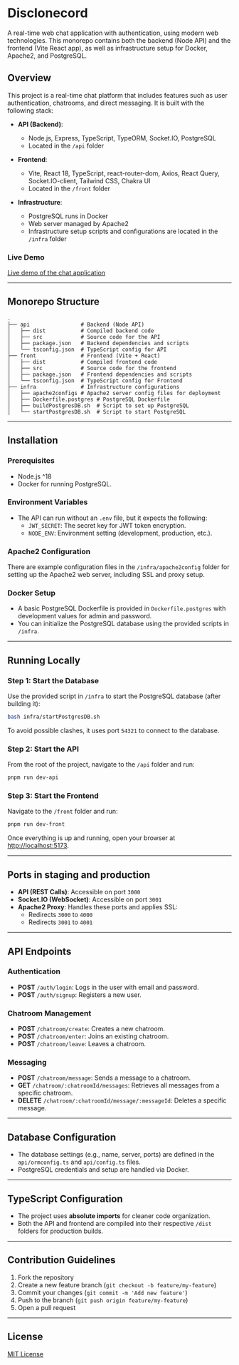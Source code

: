# **Disclonecord**

A real-time web chat application with authentication, using modern web technologies. This monorepo contains both the backend (Node API) and the frontend (Vite React app), as well as infrastructure setup for Docker, Apache2, and PostgreSQL.

## **Overview**

This project is a real-time chat platform that includes features such as user authentication, chatrooms, and direct messaging. It is built with the following stack:

- **API (Backend)**:

  - Node.js, Express, TypeScript, TypeORM, Socket.IO, PostgreSQL
  - Located in the `/api` folder

- **Frontend**:

  - Vite, React 18, TypeScript, react-router-dom, Axios, React Query, Socket.IO-client, Tailwind CSS, Chakra UI
  - Located in the `/front` folder

- **Infrastructure**:
  - PostgreSQL runs in Docker
  - Web server managed by Apache2
  - Infrastructure setup scripts and configurations are located in the `/infra` folder

### **Live Demo**

[Live demo of the chat application](https://enso.online/disclonecord)

---

## **Monorepo Structure**

```
.
├── api                # Backend (Node API)
│   ├── dist           # Compiled backend code
│   ├── src            # Source code for the API
│   ├── package.json   # Backend dependencies and scripts
│   └── tsconfig.json  # TypeScript config for API
├── front              # Frontend (Vite + React)
│   ├── dist           # Compiled frontend code
│   ├── src            # Source code for the frontend
│   ├── package.json   # Frontend dependencies and scripts
│   └── tsconfig.json  # TypeScript config for Frontend
├── infra              # Infrastructure configurations
│   ├── apache2configs # Apache2 server config files for deployment
│   ├── Dockerfile.postgres # PostgreSQL Dockerfile
│   ├── buildPostgresDB.sh  # Script to set up PostgreSQL
│   └── startPostgresDB.sh  # Script to start PostgreSQL
```

---

## **Installation**

### **Prerequisites**

- Node.js ^18
- Docker for running PostgreSQL.

### **Environment Variables**

- The API can run without an `.env` file, but it expects the following:
  - `JWT_SECRET`: The secret key for JWT token encryption.
  - `NODE_ENV`: Environment setting (development, production, etc.).

### **Apache2 Configuration**

There are example configuration files in the `/infra/apache2config` folder for setting up the Apache2 web server, including SSL and proxy setup.

### **Docker Setup**

- A basic PostgreSQL Dockerfile is provided in `Dockerfile.postgres` with development values for admin and password.
- You can initialize the PostgreSQL database using the provided scripts in `/infra`.

---

## **Running Locally**

### **Step 1: Start the Database**

Use the provided script in `/infra` to start the PostgreSQL database (after building it):

```bash
bash infra/startPostgresDB.sh
```

To avoid possible clashes, it uses port `54321` to connect to the database.

### **Step 2: Start the API**

From the root of the project, navigate to the `/api` folder and run:

```bash
pnpm run dev-api
```

### **Step 3: Start the Frontend**

Navigate to the `/front` folder and run:

```bash
pnpm run dev-front
```

Once everything is up and running, open your browser at [http://localhost:5173](http://localhost:5173).

---

## **Ports in staging and production**

- **API (REST Calls)**: Accessible on port `3000`
- **Socket.IO (WebSocket)**: Accessible on port `3001`
- **Apache2 Proxy**: Handles these ports and applies SSL:
  - Redirects `3000` to `4000`
  - Redirects `3001` to `4001`

---

## **API Endpoints**

### **Authentication**

- **POST** `/auth/login`: Logs in the user with email and password.
- **POST** `/auth/signup`: Registers a new user.

### **Chatroom Management**

- **POST** `/chatroom/create`: Creates a new chatroom.
- **POST** `/chatroom/enter`: Joins an existing chatroom.
- **POST** `/chatroom/leave`: Leaves a chatroom.

### **Messaging**

- **POST** `/chatroom/message`: Sends a message to a chatroom.
- **GET** `/chatroom/:chatroomId/messages`: Retrieves all messages from a specific chatroom.
- **DELETE** `/chatroom/:chatroomId/message/:messageId`: Deletes a specific message.

---

## **Database Configuration**

- The database settings (e.g., name, server, ports) are defined in the `api/ormconfig.ts` and `api/config.ts` files.
- PostgreSQL credentials and setup are handled via Docker.

---

## **TypeScript Configuration**

- The project uses **absolute imports** for cleaner code organization.
- Both the API and frontend are compiled into their respective `/dist` folders for production builds.

---

## **Contribution Guidelines**

1. Fork the repository
2. Create a new feature branch (`git checkout -b feature/my-feature`)
3. Commit your changes (`git commit -m 'Add new feature'`)
4. Push to the branch (`git push origin feature/my-feature`)
5. Open a pull request

---

## **License**

[MIT License](LICENSE)
